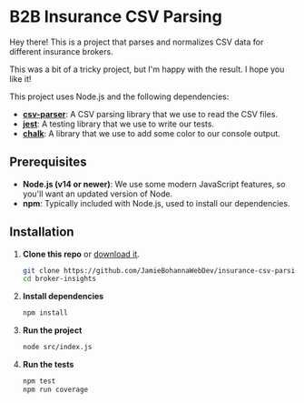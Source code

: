 # B2B Insurance CSV Parsing

Hey there! This is a project that parses and normalizes CSV data for different insurance brokers.

This was a bit of a tricky project, but I'm happy with the result. I hope you like it!

This project uses Node.js and the following dependencies:

- **[csv-parser](https://www.npmjs.com/package/csv-parser)**: A CSV parsing library that we use to read the CSV files.
- **[jest](https://www.npmjs.com/package/jest)**: A testing library that we use to write our tests.
- **[chalk](https://www.npmjs.com/package/chalk)**: A library that we use to add some color to our console output.

## Prerequisites

- **Node.js (v14 or newer)**: We use some modern JavaScript features, so you'll want an updated version of Node.
- **npm**: Typically included with Node.js, used to install our dependencies.

## Installation

1. **Clone this repo** or [download it](https://github.com/JamieBohannaWebDev/insurance-csv-parsing).

   ```bash
   git clone https://github.com/JamieBohannaWebDev/insurance-csv-parsing.git
   cd broker-insights

2. **Install dependencies**

   ```bash
   npm install

3. **Run the project**

   ```bash
   node src/index.js

4. **Run the tests**

   ```bash
   npm test
   npm run coverage
